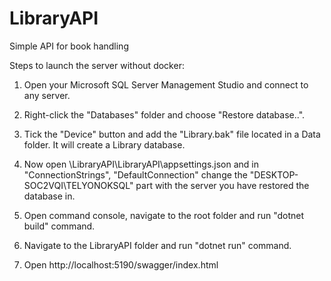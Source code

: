 # LibraryAPI
Simple API for book handling

Steps to launch the server without docker:
1) Open your Microsoft SQL Server Management Studio and connect to any server.
2) Right-click the "Databases" folder and choose "Restore database..".
3) Tick the "Device" button and add the "Library.bak" file located in a Data folder. It will create a Library database.

4) Now open \LibraryAPI\LibraryAPI\appsettings.json and in "ConnectionStrings", "DefaultConnection" change the "DESKTOP-SOC2VQI\\TELYONOKSQL" part with the server you have restored the database in.
5) Open command console, navigate to the root folder and run "dotnet build" command.
6) Navigate to the LibraryAPI folder and run "dotnet run" command.
7) Open http://localhost:5190/swagger/index.html 
